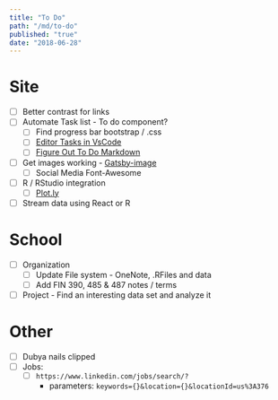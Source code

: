 ```yaml
---
title: "To Do"
path: "/md/to-do"
published: "true"
date: "2018-06-28"
---
```


# Site

* [ ] Better contrast for links
* [ ] Automate Task list - To do component?
  * [ ] Find progress bar bootstrap / .css
  * [ ] [Editor Tasks in VsCode](https://code.visualstudio.com/docs/editor/tasks)
  * [ ] [Figure Out To Do Markdown](/#/)

* [ ] Get images working - [Gatsby-image](https://www.gatsbyjs.org/packages/gatsby-transformer-sharp/?=)
  * [ ] Social Media Font-Awesome

* [ ] R / RStudio integration
  * [ ] [Plot.ly](https://plot.ly/#/)

* [ ] Stream data using React or R

# School

* [ ] Organization
  * [ ] Update File system - OneNote, .RFiles and data
  * [ ] Add FIN 390, 485 & 487 notes / terms
* [ ] Project - Find an interesting data set and analyze it

# Other

* [ ] Dubya nails clipped
* [ ] Jobs:
  * [ ] `https://www.linkedin.com/jobs/search/?`
    * parameters: `keywords={}&location={}&locationId=us%3A376`